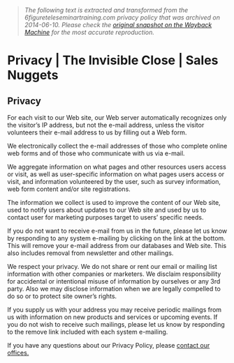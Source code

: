 > *The following text is extracted and transformed from the 6figureteleseminartraining.com privacy policy that was archived on 2014-06-10. Please check the [original snapshot on the Wayback Machine](https://web.archive.org/web/20140610070634id_/http%3A//www.theinvisibleclose.com/articles/privacy) for the most accurate reproduction.*

# Privacy | The Invisible Close | Sales Nuggets

## Privacy

For each visit to our Web site, our Web server automatically recognizes only the visitor’s IP address, but not the e-mail address, unless the visitor volunteers their e-mail address to us by filling out a Web form.

We electronically collect the e-mail addresses of those who complete online web forms and of those who communicate with us via e-mail.

We aggregate information on what pages and other resources users access or visit, as well as user-specific information on what pages users access or visit, and information volunteered by the user, such as survey information, web form content and/or site registrations.

The information we collect is used to improve the content of our Web site, used to notify users about updates to our Web site and used by us to contact user for marketing purposes target to users’ specific needs.

If you do not want to receive e-mail from us in the future, please let us know by responding to any system e-mailing by clicking on the link at the bottom. This will remove your e-mail address from our databases and Web site. This also includes removal from newsletter and other mailings.

We respect your privacy. We do not share or rent our email or mailing list information with other companies or marketers. We disclaim responsibility for accidental or intentional misuse of information by ourselves or any 3rd party. Also we may disclose information when we are legally compelled to do so or to protect site owner’s rights.

If you supply us with your address you may receive periodic mailings from us with information on new products and services or upcoming events. If you do not wish to receive such mailings, please let us know by responding to the remove link included with each system e-mailing.

If you have any questions about our Privacy Policy, please [contact our offices.](http://www.theinvisibleclose.com/articles/contact)
